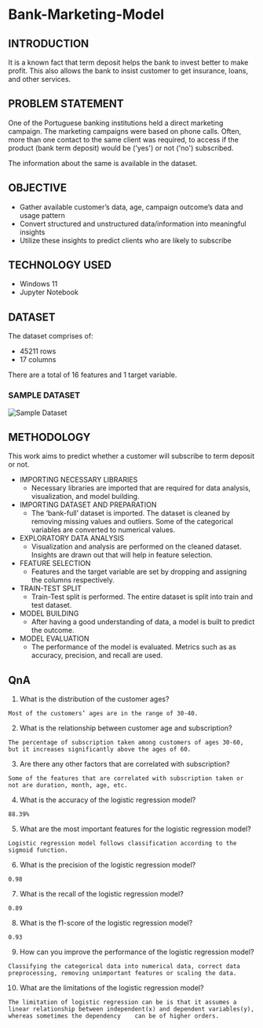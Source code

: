 # Bank-Marketing-Model

## INTRODUCTION
It is a known fact that term deposit helps the bank to invest better to make profit. This also allows the bank to insist customer to get insurance, loans, and other services.

## PROBLEM STATEMENT
One of the Portuguese banking institutions held a direct marketing campaign. The marketing campaigns were based on phone calls. Often, more than one contact to the same client was required, to access if the product (bank term deposit) would be (&#39;yes&#39;) or not (&#39;no&#39;) subscribed.

The information about the same is available in the dataset.

## OBJECTIVE
  - Gather available customer’s data, age, campaign outcome’s data and usage pattern
  - Convert structured and unstructured data/information into meaningful insights
  - Utilize these insights to predict clients who are likely to subscribe

## TECHNOLOGY USED
  - Windows 11
  - Jupyter Notebook

## DATASET
The dataset comprises of:
  - 45211 rows
  - 17 columns

There are a total of 16 features and 1 target variable.

### SAMPLE DATASET
![Sample Dataset]([https://myoctocat.com/assets/images/base-octocat.svg](https://github.com/adityatewari25/Bank-Marketing-Model/blob/main/images/sample_dataset.png?raw=true))

## METHODOLOGY
This work aims to predict whether a customer will subscribe to term deposit or not.

  - IMPORTING NECESSARY LIBRARIES
    - Necessary libraries are imported that are required for data analysis, visualization, and model building.
  - IMPORTING DATASET AND PREPARATION
    - The ‘bank-full’ dataset is imported. The dataset is cleaned by removing missing values and outliers. Some of the categorical variables are converted to numerical values.
  - EXPLORATORY DATA ANALYSIS
    - Visualization and analysis are performed on the cleaned dataset. Insights are drawn out that will help in feature selection.
  - FEATURE SELECTION
    - Features and the target variable are set by dropping and assigning the columns respectively.
  - TRAIN-TEST SPLIT
    - Train-Test split is performed. The entire dataset is split into train and test dataset.
  - MODEL BUILDING
    - After having a good understanding of data, a model is built to predict the outcome.
  - MODEL EVALUATION
    - The performance of the model is evaluated. Metrics such as as accuracy, precision, and recall are used.

## QnA
1.	What is the distribution of the customer ages?
  ```
  Most of the customers’ ages are in the range of 30-40.
  ```
2.	What is the relationship between customer age and subscription?
  ```
  The percentage of subscription taken among customers of ages 30-60, but it increases significantly above the ages of 60.
  ```
3.	Are there any other factors that are correlated with subscription?
  ```
  Some of the features that are correlated with subscription taken or not are duration, month, age, etc.
  ```
4.	What is the accuracy of the logistic regression model?
  ```
  88.39%
  ```
5.	What are the most important features for the logistic regression model?
  ```
  Logistic regression model follows classification according to the sigmoid function.
  ```
6.	What is the precision of the logistic regression model?
  ```
  0.98
  ```
7.	What is the recall of the logistic regression model?
  ```
  0.89
  ```
8.	What is the f1-score of the logistic regression model?
  ```
  0.93
  ```
9.	How can you improve the performance of the logistic regression model?
  ```
  Classifying the categorical data into numerical data, correct data preprocessing, removing unimportant features or scaling the data.
  ```
10.	What are the limitations of the logistic regression model?
  ```
  The limitation of logistic regression can be is that it assumes a linear relationship between independent(x) and dependent variables(y), whereas sometimes the dependency    can be of higher orders.
  ```

